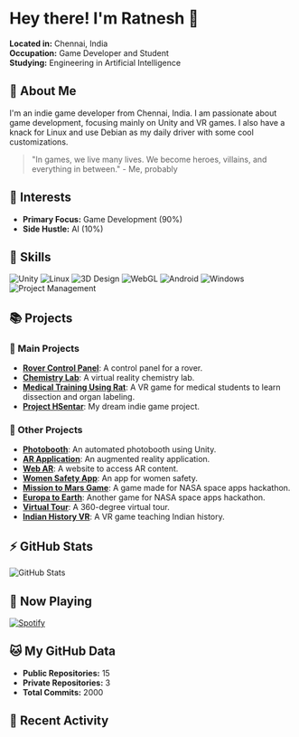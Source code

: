
# Hey there! I'm Ratnesh 👋

**Located in:** Chennai, India  
**Occupation:** Game Developer and Student  
**Studying:** Engineering in Artificial Intelligence

## 🚀 About Me

I'm an indie game developer from Chennai, India. I am passionate about game development, focusing mainly on Unity and VR games. I also have a knack for Linux and use Debian as my daily driver with some cool customizations.

> "In games, we live many lives. We become heroes, villains, and everything in between." - Me, probably

## 🌱 Interests

- **Primary Focus:** Game Development (90%)
- **Side Hustle:** AI (10%)

## 🔧 Skills

![Unity](https://img.shields.io/badge/Unity-100000?style=for-the-badge&logo=unity&logoColor=white)
![Linux](https://img.shields.io/badge/Linux-100000?style=for-the-badge&logo=linux&logoColor=white)
![3D Design](https://img.shields.io/badge/3D%20Design-100000?style=for-the-badge&logo=blender&logoColor=white)
![WebGL](https://img.shields.io/badge/WebGL-100000?style=for-the-badge&logo=webgl&logoColor=white)
![Android](https://img.shields.io/badge/Android-100000?style=for-the-badge&logo=android&logoColor=white)
![Windows](https://img.shields.io/badge/Windows-100000?style=for-the-badge&logo=windows&logoColor=white)
![Project Management](https://img.shields.io/badge/Project%20Management-100000?style=for-the-badge&logo=trello&logoColor=white)

## 📚 Projects

### 🚀 Main Projects

- **[Rover Control Panel](https://github.com/hsratneshsci/rover-control)**: A control panel for a rover.
- **[Chemistry Lab](https://github.com/hsratneshsci/chemistry-lab)**: A virtual reality chemistry lab.
- **[Medical Training Using Rat](https://github.com/hsratneshsci/medical-training-rat)**: A VR game for medical students to learn dissection and organ labeling.
- **[Project HSentar](https://github.com/hsratneshsci/project-hsentar)**: My dream indie game project.

### 🎨 Other Projects

- **[Photobooth](https://github.com/hsratneshsci/photobooth)**: An automated photobooth using Unity.
- **[AR Application](https://github.com/hsratneshsci/ar-app)**: An augmented reality application.
- **[Web AR](https://github.com/hsratneshsci/web-ar)**: A website to access AR content.
- **[Women Safety App](https://github.com/hsratneshsci/women-safety)**: An app for women safety.
- **[Mission to Mars Game](https://github.com/hsratneshsci/mission-to-mars)**: A game made for NASA space apps hackathon.
- **[Europa to Earth](https://github.com/hsratneshsci/europa-to-earth)**: Another game for NASA space apps hackathon.
- **[Virtual Tour](https://github.com/hsratneshsci/virtual-tour)**: A 360-degree virtual tour.
- **[Indian History VR](https://github.com/hsratneshsci/indian-history-vr)**: A VR game teaching Indian history.

## ⚡ GitHub Stats

![GitHub Stats](https://github-readme-stats.vercel.app/api?username=hsratneshsci&show_icons=true&theme=radical)

## 🎵 Now Playing

[![Spotify](https://novatorem.vercel.app/api/spotify)](https://open.spotify.com/user/j2l2b3wo3p10hbuo234oukxk3)

## 🐱 My GitHub Data

- **Public Repositories:** 15
- **Private Repositories:** 3
- **Total Commits:** 2000

## 📜 Recent Activity

<!--START_SECTION:activity-->
<!--END_SECTION:activity-->

